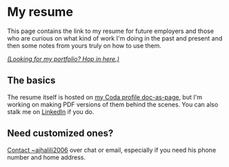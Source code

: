 # My resume

This page contains the link to my resume for future employers and those who are
curious on what kind of work I'm doing in the past and present and then some notes from yours truly on how to use them.

[*(Looking for my portfolio? Hop in here.)*](../portfolio/index.md)

## The basics

The resume itself is hosted on [my Coda profile doc-as-page](https://coda.io/@ajhalili2006/readme/resume-2), but I'm working on making PDF versions of them behind the scenes. You can also stalk
me on [LinkedIn](https://linkedin.com/in/ajhalili2006) if you do.

## Need customized ones?

[Contact ~ajhalili2006](../contact/index.md) over chat or email, especially if you need his phone number and home address.
